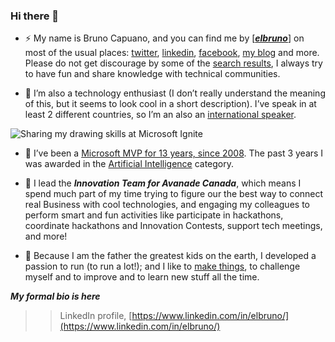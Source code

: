 ### Hi there 👋

<!--
**elbruno/elbruno** is a ✨ _special_ ✨ repository because its `README.md` (this file) appears on your GitHub profile.

Here are some ideas to get you started:

- 🔭 I’m currently working on ...
- 🌱 I’m currently learning ...
- 👯 I’m looking to collaborate on ...
- 🤔 I’m looking for help with ...
- 💬 Ask me about ...
- 📫 How to reach me: ...
- 😄 Pronouns: ...
- ⚡ Fun fact: ...
-->

- ⚡ My name is Bruno Capuano, and you can find me by [**_<span style="text-decoration:underline;">elbruno</span>_**] on most of the usual places: [twitter](http://twitter.com/elbruno), [linkedin](https://www.linkedin.com/in/elbruno/), [facebook](http://facebook.com/elbrunoweb/), [my blog](http://www.elbruno.com) and more. Please do not get discourage by some of the [search results](https://www.google.com/search?q=bruno+capuano), I always try to have fun and share knowledge with technical communities.

- 🔭 I’m also a technology enthusiast (I don’t really understand the meaning of this, but it seems to look cool in a short description). I’ve speak in at least 2 different countries, so I’m an also an [international speaker](https://elbruno.com/tag/event/).

![Sharing my drawing skills at Microsoft Ignite](https://brunocapuano.files.wordpress.com/2020/01/bruno-drawing-skills.png?w=1024)

- 💬 I’ve been a [Microsoft MVP for 13 years, since 2008](https://mvp.microsoft.com/en-us/PublicProfile/4014166). The past 3 years I was awarded in the [Artificial Intelligence](https://elbruno.com/tag/ai/) category.

- 🌱 I lead the **_Innovation Team for Avanade Canada_**, which means I spend much part of my time trying to figure our the best way to connect real Business with cool technologies, and engaging my colleagues to perform smart and fun activities like participate in hackathons, coordinate hackathons and Innovation Contests, support tech meetings, and more!

- 👯 Because I am the father the greatest kids on the earth, I developed a passion to run (to run a lot!); and I like to [make things](https://elbruno.com/tag/raspberry-pi/), to challenge myself and to improve and to learn new stuff all the time.

_**My formal bio is here**_
>> LinkedIn profile, [https://www.linkedin.com/in/elbruno/](https://www.linkedin.com/in/elbruno/)
